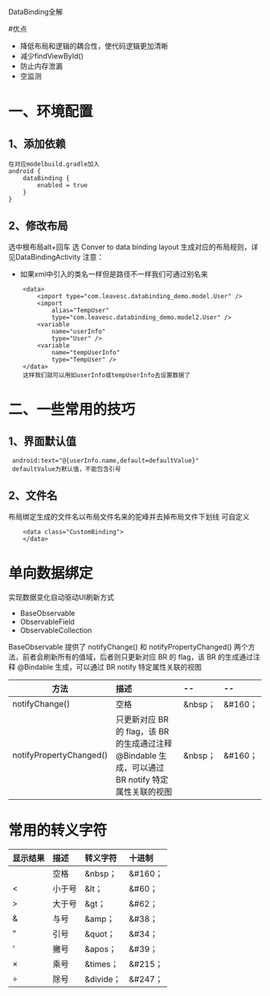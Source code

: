 DataBinding全解

#优点
- 降低布局和逻辑的耦合性，使代码逻辑更加清晰
-  减少findViewById() 
-  防止内存泄漏
-  空监测

# 一、环境配置

## 1、添加依赖
~~~
在对应modelbuild.gradle加入
android {
    dataBinding {
        enabled = true
    }
}
~~~
## 2、修改布局
选中根布局alt+回车 选 Conver to data binding layout 生成对应的布局规则，详见DataBindingActivity
注意：
- 如果xml中引入的类名一样但是路径不一样我们可通过别名来

~~~
    <data>
        <import type="com.leavesc.databinding_demo.model.User" />
        <import
            alias="TempUser"
            type="com.leavesc.databinding_demo.model2.User" />
        <variable
            name="userInfo"
            type="User" />
        <variable
            name="tempUserInfo"
            type="TempUser" />
    </data>
    这样我们就可以用如userInfo或tempUserInfo去设置数据了
~~~

# 二、一些常用的技巧
## 1、界面默认值

~~~
 android:text="@{userInfo.name,default=defaultValue}"
 defaultValue为默认值，不能包含引号
~~~

## 2、文件名

布局绑定生成的文件名以布局文件名来的驼峰并去掉布局文件下划线
可自定义

~~~
    <data class="CustomBinding">
    </data>
~~~


# 单向数据绑定

实现数据变化自动驱动UI刷新方式

- BaseObservable
- ObservableField
- ObservableCollection

BaseObservable 提供了 notifyChange() 和 notifyPropertyChanged() 两个方法，前者会刷新所有的值域，后者则只更新对应 BR 的 flag，该 BR 的生成通过注释 @Bindable 生成，可以通过 BR notify 特定属性关联的视图

| 方法 | 描述 | -- |--|
| ------------- |:-------------| :-----|:-----|
| notifyChange() | 空格| &nbsp； | &#160；|
|  notifyPropertyChanged() | 只更新对应 BR 的 flag，该 BR 的生成通过注释 @Bindable 生成，可以通过 BR notify 特定属性关联的视图| &nbsp； | &#160；|



# 常用的转义字符
| 显示结果 | 描述 | 转义字符 |十进制|
| ------------- |:-------------| :-----|:-----|
| | 空格| &nbsp； | &#160；|
| <| 小于号| &lt； | &#60；|
| >| 大于号| &gt； | &#62；|
| &| 与号| &amp； | &#38；|
| "| 引号| &quot； | &#34；|
| ‘| 撇号| &apos； | &#39；|
| ×| 乘号|&times； | &#215；|
| ÷| 除号|&divide； | &#247；|










